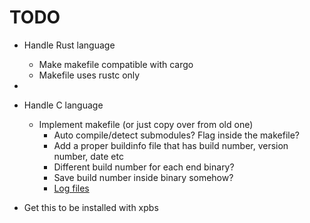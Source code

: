 # TODO

- Handle Rust language
	- Make makefile compatible with cargo
	- Makefile uses rustc only

- 

- Handle C language
	- Implement makefile (or just copy over from old one)
		- Auto compile/detect submodules? Flag inside the makefile?
		- Add a proper buildinfo file that has build number, version number, date etc
		- Different build number for each end binary?
		- Save build number inside binary somehow?
		- [Log files](https://stackoverflow.com/questions/54933242/how-do-i-make-a-makefile-to-log-both-command-and-its-output-to-a-file)

- Get this to be installed with xpbs
